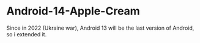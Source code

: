 # Android-14-Apple-Cream
Since in 2022 (Ukraine war), Android 13 will be the last version of Android, so i extended it.
